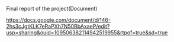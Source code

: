 Final report of the project(Document)

https://docs.google.com/document/d/146-2hs3cJgtKLK7eRaPXh7N50BbAxaeP/edit?usp=sharing&ouid=109506382114942519955&rtpof=true&sd=true
